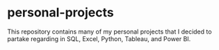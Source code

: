 # personal-projects
This repository contains many of my personal projects that I decided to partake regarding in SQL, Excel, Python, Tableau, and Power BI.
